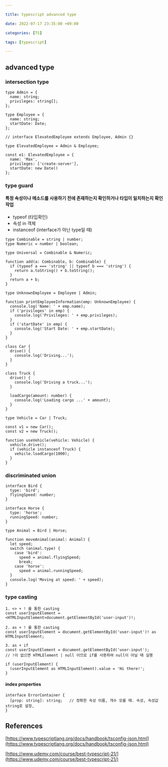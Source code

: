 ```yaml
---

title: typescript advanced type

date: 2022-07-17 23:35:00 +09:00

categories: [TS]

tags: [typescript]

---
```




## advanced type

### intersection type
`````
type Admin = {
  name: string;
  privileges: string[];
};

type Employee = {
  name: string;
  startDate: Date;
};

// interface ElevatedEmployee extends Employee, Admin {}

type ElevatedEmployee = Admin & Employee;

const e1: ElevatedEmployee = {
  name: 'Max',
  privileges: ['create-server'],
  startDate: new Date()
};
`````

### type guard
#### 특정 속성이나 메소드를 사용하기 전에 존재하는지 확인하거나 타입이 일치하는지 확인작업
- typeof (타입확인)
- 속성 in 객체
- instanceof (interface가 아닌 type일 때)

`````
type Combinable = string | number;
type Numeric = number | boolean;

type Universal = Combinable & Numeric;

function add(a: Combinable, b: Combinable) {
  if (typeof a === 'string' || typeof b === 'string') {
    return a.toString() + b.toString();
  }
  return a + b;
}
`````

`````
type UnknownEmployee = Employee | Admin;

function printEmployeeInformation(emp: UnknownEmployee) {
  console.log('Name: ' + emp.name);
  if ('privileges' in emp) {
    console.log('Privileges: ' + emp.privileges);
  }
  if ('startDate' in emp) {
    console.log('Start Date: ' + emp.startDate);
  }
}
`````

`````
class Car {
  drive() {
    console.log('Driving...');
  }
}

class Truck {
  drive() {
    console.log('Driving a truck...');
  }

  loadCargo(amount: number) {
    console.log('Loading cargo ...' + amount);
  }
}

type Vehicle = Car | Truck;

const v1 = new Car();
const v2 = new Truck();

function useVehicle(vehicle: Vehicle) {
  vehicle.drive();
  if (vehicle instanceof Truck) {
    vehicle.loadCargo(1000);
  }
}
`````

### discriminated union
`````
interface Bird {
  type: 'bird';
  flyingSpeed: number;
}

interface Horse {
  type: 'horse';
  runningSpeed: number;
}

type Animal = Bird | Horse;

function moveAnimal(animal: Animal) {
  let speed;
  switch (animal.type) {
    case 'bird':
      speed = animal.flyingSpeed;
      break;
    case 'horse':
      speed = animal.runningSpeed;
  }
  console.log('Moving at speed: ' + speed);
}
`````

### type casting
`````
1. <> + ! 를 통한 casting
const userInputElement = <HTMLInputElement>document.getElementById('user-input')!;

2. as + ! 를 통한 casting
const userInputElement = document.getElementById('user-input')! as HTMLInputElement;

3. as + if
const userInputElement = document.getElementById('user-input');
// !이 없으면 HTMLElement | null 이므로 if를 사용하여 null이 아닐 때 실행

if (userInputElement) {
  (userInputElement as HTMLInputElement).value = 'Hi there!';
}
`````

#### index properties
`````
interface ErrorContainer {
  [prop: string]: string;	// 정확한 속성 이름, 개수 모를 때. 속성, 속성값 string로 설정,
}
`````


## References

[https://www.typescriptlang.org/docs/handbook/tsconfig-json.html](https://www.typescriptlang.org/docs/handbook/tsconfig-json.html)   

[https://www.udemy.com/course/best-typescript-21/](https://www.udemy.com/course/best-typescript-21/)   


